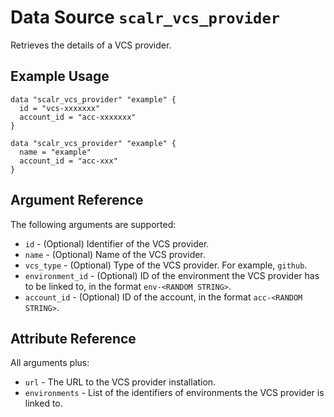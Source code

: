 
# Data Source `scalr_vcs_provider` 

Retrieves the details of a VCS provider.

## Example Usage

```hcl
data "scalr_vcs_provider" "example" {
  id = "vcs-xxxxxxx"
  account_id = "acc-xxxxxxx"
}
```

```hcl
data "scalr_vcs_provider" "example" {
  name = "example"
  account_id = "acc-xxx"
}
```

## Argument Reference

The following arguments are supported:

* `id` - (Optional) Identifier of the VCS provider.
* `name` - (Optional) Name of the VCS provider.
* `vcs_type` - (Optional) Type of the VCS provider. For example, `github`.
* `environment_id` - (Optional) ID of the environment the VCS provider has to be linked to, in the format `env-<RANDOM STRING>`.
* `account_id` - (Optional) ID of the account, in the format `acc-<RANDOM STRING>`.

## Attribute Reference

All arguments plus:

* `url` - The URL to the VCS provider installation.
* `environments` - List of the identifiers of environments the VCS provider is linked to.
